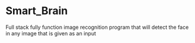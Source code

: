 # Smart_Brain
Full stack fully function image recognition program that will detect the face in any image that is given as an input
